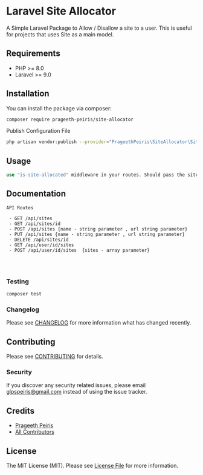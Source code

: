 # Laravel Site Allocator



A Simple Laravel Package to Allow / Disallow  a site to a user. This is useful for projects that uses Site as a main model.

## Requirements

- PHP >= 8.0
- Laravel >= 9.0


## Installation

You can install the package via composer:

```bash
composer require prageeth-peiris/site-allocator
```
Publish Configuration File
```bash
php artisan vendor:publish --provider="PrageethPeiris\SiteAllocator\SiteAllocatorServiceProvider" --tag="config"
```



## Usage

```php
use "is-site-allocated" middleware in your routes. Should pass the site_id as  a query parameter with request
```


## Documentation

```
API Routes

 - GET /api/sites
 - GET /api/sites/id
 - POST /api/sites {name - string parameter , url string parameter}
 - PUT /api/sites {name - string parameter , url string parameter}
 - DELETE /api/sites/id
 - GET /api/user/id/sites
 - POST /api/user/id/sites  {sites - array parameter}




```





### Testing

```bash
composer test
```

### Changelog

Please see [CHANGELOG](CHANGELOG.md) for more information what has changed recently.

## Contributing

Please see [CONTRIBUTING](CONTRIBUTING.md) for details.

### Security

If you discover any security related issues, please email glpspeiris@gmail.com instead of using the issue tracker.

## Credits

-   [Prageeth Peiris](https://github.com/prageeth-peiris)
-   [All Contributors](../../contributors)

## License

The MIT License (MIT). Please see [License File](LICENSE.md) for more information.


